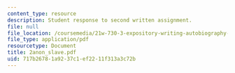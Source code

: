```yaml
---
content_type: resource
description: Student response to second written assignment.
file: null
file_location: /coursemedia/21w-730-3-expository-writing-autobiography-theory-and-practice-spring-2001/717b26781a9237c1ef2211f313a3c72b_2anon_slave.pdf
file_type: application/pdf
resourcetype: Document
title: 2anon_slave.pdf
uid: 717b2678-1a92-37c1-ef22-11f313a3c72b
---
```

